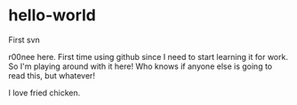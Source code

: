 # hello-world
First svn

r00nee here. First time using github since I need to start learning it for work. So I'm playing around with it here! 
Who knows if anyone else is going to read this, but whatever! 

I love fried chicken.
